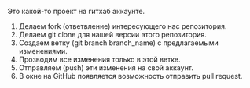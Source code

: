 Это какой-то проект на гитхаб аккаунте.

1. Делаем fork (ответвление) интересующего нас репозитория.
2. Делаем git clone для нашей версии этого репозитория.
3. Создаем ветку (git branch branch_name) с предлагаемыми изменениями.
4. Прозводим все изменения только в этой ветке.
5. Отправляем (push) эти изменения на свой аккаунт.
6. В окне на GitHub появляется возможность отправить pull request.